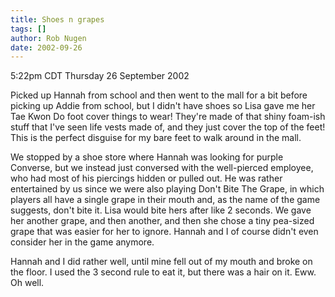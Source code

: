 ```yaml
---
title: Shoes n grapes
tags: []
author: Rob Nugen
date: 2002-09-26
---
```


<p class=date>5:22pm CDT Thursday 26 September 2002</p>

<p>Picked up Hannah from school and then went to the mall for a bit
before picking up Addie from school, but I didn't have shoes so Lisa
gave me her Tae Kwon Do foot cover things to wear!  They're made of
that shiny foam-ish stuff that I've seen life vests made of, and they
just cover the top of the feet!  This is the perfect disguise for my
bare feet to walk around in the mall.</p>

<p>We stopped by a shoe store where Hannah was looking for purple
Converse, but we instead just conversed with the well-pierced
employee, who had most of his piercings hidden or pulled out.  He was
rather entertained by us since we were also playing Don't Bite The
Grape, in which players all have a single grape in their mouth and, as
the name of the game suggests, don't bite it.  Lisa would bite hers
after like 2 seconds.  We gave her another grape, and then another,
and then she chose a tiny pea-sized grape that was easier for her to
ignore.  Hannah and I of course didn't even consider her in the game
anymore.</p>

<p>Hannah and I did rather well, until mine fell out of my mouth and
broke on the floor.  I used the 3 second rule to eat it, but there was
a hair on it.  Eww.  Oh well.</p>

